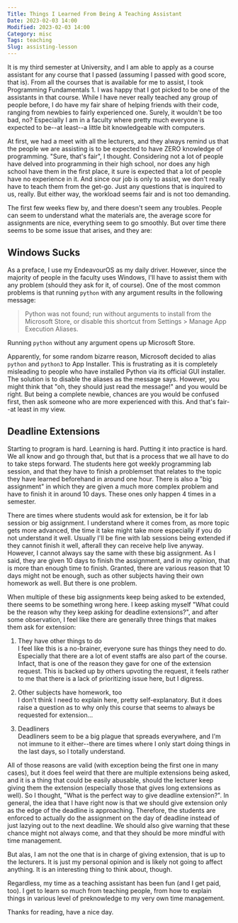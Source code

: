 ```yaml
---
Title: Things I Learned From Being A Teaching Assistant
Date: 2023-02-03 14:00
Modified: 2023-02-03 14:00
Category: misc
Tags: teaching
Slug: assisting-lesson
---
```


It is my third semester at University, and I am able to apply as a course assistant for any course that I passed (assuming I passed with good score, that is). From all the courses that is available for me to assist, I took Programming Fundamentals 1. I was happy that I got picked to be one of the assistants in that course. While I have never really teached any group of people before, I do have my fair share of helping friends with their code, ranging from newbies to fairly experienced one. Surely, it wouldn't be too bad, no? Especially I am in a faculty where pretty much everyone is expected to be--at least--a little bit knowledgeable with computers.

At first, we had a meet with all the lecturers, and they always remind us that the people we are assisting is to be expected to have ZERO knowledge of programming. "Sure, that's fair", I thought. Considering not a lot of people have delved into programming in their high school, nor does any high school have them in the first place, it sure is expected that a lot of people have no experience in it. And since our job is only to assist, we don't really have to teach them from the get-go. Just any questions that is inquired to us, really. But either way, the workload seems fair and is not too demanding.

The first few weeks flew by, and there doesn't seem any troubles. People can seem to understand what the materials are, the average score for assignments are nice, everything seem to go smoothly. But over time there seems to be some issue that arises, and they are:

## Windows Sucks

As a preface, I use my EndeavourOS as my daily driver. However, since the majority of people in the faculty uses Windows, I'll have to assist them with any problem (should they ask for it, of course). One of the most common problems is that running `python` with any argument results in the following message:

> Python was not found; run without arguments to install from the Microsoft Store, or disable this shortcut from Settings > Manage App Execution Aliases.

Running `python` without any argument opens up Microsoft Store.

Apparently, for some random bizarre reason, Microsoft decided to alias `python` and `python3` to App Installer. This is frustrating as it is completely misleading to people who have installed Python via its official GUI installer. The solution is to disable the aliases as the message says. However, you might think that "oh, they should just read the message!" and you would be right. But being a complete newbie, chances are you would be confused first, then ask someone who are more experienced with this. And that's fair--at least in my view.

## Deadline Extensions

Starting to program is hard. Learning is hard. Putting it into practice is hard. We all know and go through that, but that is a process that we all have to do to take steps forward. The students here got weekly programming lab session, and that they have to finish a problemset that relates to the topic they have learned beforehand in around one hour. There is also a "big assignment" in which they are given a much more complex problem and have to finish it in around 10 days. These ones only happen 4 times in a semester.

There are times where students would ask for extension, be it for lab session or big assignment. I understand where it comes from, as more topic gets more advanced, the time it take might take more especially if you do not understand it well. Usually I'll be fine with lab sessions being extended if they cannot finish it well, afterall they can receive help live anyway. However, I cannot always say the same with these big assignment. As I said, they are given 10 days to finish the assignment, and in my opinion, that is more than enough time to finish. Granted, there are various reason that 10 days might not be enough, such as other subjects having their own homework as well. But there is one problem.

When multiple of these big assignments keep being asked to be extended, there seems to be something wrong here. I keep asking myself "What could be the reason why they keep asking for deadline extensions?", and after some observation, I feel like there are generally three things that makes them ask for extension:

1. They have other things to do  
   I feel like this is a no-brainer, everyone sure has things they need to do. Especially that there are a lot of event staffs are also part of the course. Infact, that is one of the reason they gave for one of the extension request. This is backed up by others upvoting the request, it feels rather to me that there is a lack of prioritizing issue here, but I digress.

2. Other subjects have homework, too  
   I don't think I need to explain here, pretty self-explanatory. But it does raise a question as to why only this course that seems to always be requested for extension...

3. Deadliners  
   Deadliners seem to be a big plague that spreads everywhere, and I'm not immune to it either--there are times where I only start doing things in the last days, so I totally understand.

All of those reasons are valid (with exception being the first one in many cases), but it does feel weird that there are multiple extensions being asked, and it is a thing that could be easily abusable, should the lecturer keep giving them the extension (especially those that gives long extensions as well). So I thought, "What is the perfect way to give deadline extension?". In general, the idea that I have right now is that we should give extension only as the edge of the deadline is approaching. Therefore, the students are enforced to actually do the assignment on the day of deadline instead of just lazying out to the next deadline. We should also give warning that these chance might not always come, and that they should be more mindful with time management.

But alas, I am not the one that is in charge of giving extension, that is up to the lecturers. It is just my personal opinion and is likely not going to affect anything. It is an interesting thing to think about, though.

Regardless, my time as a teaching assistant has been fun (and I get paid, too). I get to learn so much from teaching people, from how to explain things in various level of preknowledge to my very own time management.

Thanks for reading, have a nice day.
